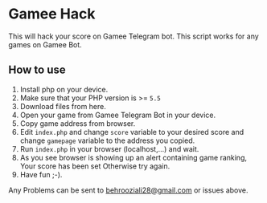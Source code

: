 # Gamee Hack
This will hack your score on Gamee Telegram bot.
This script works for any games on Gamee Bot.

## How to use
1. Install php on your device.
2. Make sure that your PHP version is >= `5.5`
3. Download files from here.
4. Open your game from Gamee Telegram Bot in your device.
5. Copy game address from browser.
6. Edit `index.php` and change `score` variable to your desired score and change `gamepage` variable to the address you copied.
7. Run `index.php` in your browser (localhost,...) and wait.
8. As you see browser is showing up an alert containing game ranking, Your score has been set Otherwise try again.
9. Have fun ;⁠-⁠).

Any Problems can be sent to behrooziali28@gmail.com or issues above.
